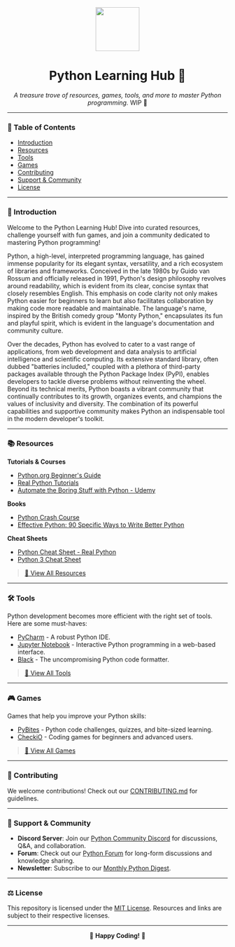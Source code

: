 <div align="center">

<img src="https://upload.wikimedia.org/wikipedia/commons/thumb/c/c3/Python-logo-notext.svg/200px-Python-logo-notext.svg.png" width="100">

# Python Learning Hub 🐍
_A treasure trove of resources, games, tools, and more to master Python programming._
WIP 🚧

</div>

---

### 📘 Table of Contents
- [Introduction](#🌌-introduction)
- [Resources](#📚-resources)
- [Tools](#🛠-tools)
- [Games](#🎮-games)
- [Contributing](#👥-contributing)
- [Support & Community](#🤝-support--community)
- [License](#⚖️-license)

---

### 🌌 Introduction
Welcome to the Python Learning Hub! Dive into curated resources, challenge yourself with fun games, and join a community dedicated to mastering Python programming!

Python, a high-level, interpreted programming language, has gained immense popularity for its elegant syntax, versatility, and a rich ecosystem of libraries and frameworks. Conceived in the late 1980s by Guido van Rossum and officially released in 1991, Python's design philosophy revolves around readability, which is evident from its clear, concise syntax that closely resembles English. This emphasis on code clarity not only makes Python easier for beginners to learn but also facilitates collaboration by making code more readable and maintainable. The language's name, inspired by the British comedy group "Monty Python," encapsulates its fun and playful spirit, which is evident in the language's documentation and community culture.

Over the decades, Python has evolved to cater to a vast range of applications, from web development and data analysis to artificial intelligence and scientific computing. Its extensive standard library, often dubbed "batteries included," coupled with a plethora of third-party packages available through the Python Package Index (PyPI), enables developers to tackle diverse problems without reinventing the wheel. Beyond its technical merits, Python boasts a vibrant community that continually contributes to its growth, organizes events, and champions the values of inclusivity and diversity. The combination of its powerful capabilities and supportive community makes Python an indispensable tool in the modern developer's toolkit.

---

### 📚 Resources
**Tutorials & Courses**
- [Python.org Beginner's Guide](https://docs.python.org/3/tutorial/index.html)
- [Real Python Tutorials](https://realpython.com/)
- [Automate the Boring Stuff with Python - Udemy](https://www.udemy.com/course/automate/)

**Books**
- [Python Crash Course](https://www.amazon.com/Python-Crash-Course-2nd-Edition/dp/1593279280/)
- [Effective Python: 90 Specific Ways to Write Better Python](https://www.amazon.com/Effective-Python-Specific-Software-Development/dp/0134853989/)

**Cheat Sheets**
- [Python Cheat Sheet - Real Python](https://realpython.com/python-cheat-sheet/)
- [Python 3 Cheat Sheet](https://perso.limsi.fr/pointal/python:memento)

> [🔗 View All Resources](#)

---

### 🛠 Tools
Python development becomes more efficient with the right set of tools. Here are some must-haves:
- [PyCharm](https://www.jetbrains.com/pycharm/) - A robust Python IDE.
- [Jupyter Notebook](https://jupyter.org/) - Interactive Python programming in a web-based interface.
- [Black](https://black.readthedocs.io/en/stable/) - The uncompromising Python code formatter.

> [🔗 View All Tools](#)

---

### 🎮 Games
Games that help you improve your Python skills:
- [PyBites](https://codechalleng.es/) - Python code challenges, quizzes, and bite-sized learning.
- [CheckiO](https://checkio.org/) - Coding games for beginners and advanced users.

> [🔗 View All Games](#)

---

### 👥 Contributing
We welcome contributions! Check out our [CONTRIBUTING.md](#) for guidelines.

---

### 🤝 Support & Community
- **Discord Server**: Join our [Python Community Discord](#) for discussions, Q&A, and collaboration.
- **Forum**: Check out our [Python Forum](#) for long-form discussions and knowledge sharing.
- **Newsletter**: Subscribe to our [Monthly Python Digest](#).

---

### ⚖️ License
This repository is licensed under the [MIT License](#). Resources and links are subject to their respective licenses.

---

<div align="center">

🌟 **Happy Coding!** 🌟

</div>
